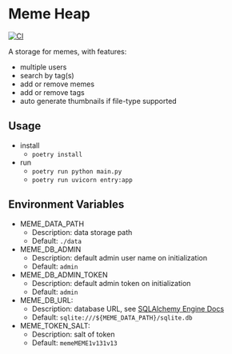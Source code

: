 Meme Heap
===========
[![CI](https://github.com/P4SSER8Y/meme_heap/actions/workflows/ocean.yaml/badge.svg)](https://github.com/P4SSER8Y/meme_heap/actions/workflows/ocean.yaml)

A storage for memes, with features:
- multiple users
- search by tag(s)
- add or remove memes
- add or remove tags
- auto generate thumbnails if file-type supported

Usage
-----------
+ install
    - `poetry install`
+ run
    - `poetry run python main.py`
    - `poetry run uvicorn entry:app`

Environment Variables
---------------------
+ MEME_DATA_PATH
    + Description: data storage path
    + Default: `./data`
+ MEME_DB_ADMIN
    + Description: default admin user name on initialization
    + Default: `admin`
+ MEME_DB_ADMIN_TOKEN
    + Description: default admin token on initialization
    + Default: `admin`
+ MEME_DB_URL:
    + Description: database URL, see [SQLAlchemy Engine Docs](https://www.osgeo.cn/sqlalchemy/core/engines.html)
    + Default: `sqlite:///${MEME_DATA_PATH}/sqlite.db`
+ MEME_TOKEN_SALT:
    + Description: salt of token
    + Default: `memeMEME1v131v13`
